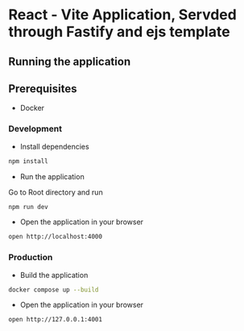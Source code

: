 # React - Vite Application, Servded through Fastify and ejs template

## Running the application

## Prerequisites

- Docker

### Development

- Install dependencies

```bash
npm install
```

- Run the application

Go to Root directory and run

```bash
npm run dev
```

- Open the application in your browser

```bash
open http://localhost:4000
```

### Production

- Build the application

```bash
docker compose up --build
```

- Open the application in your browser

```bash
open http://127.0.0.1:4001
```
